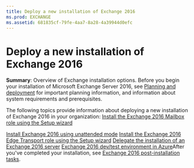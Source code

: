 ```yaml
---
title: Deploy a new installation of Exchange 2016
ms.prod: EXCHANGE
ms.assetid: 681835cf-79fe-4aa7-8a28-4a39944d0efc
---
```



# Deploy a new installation of Exchange 2016
 **Summary**: Overview of Exchange installation options.
Before you begin your installation of Microsoft Exchange Server 2016, see  [Planning and deployment](planning-and-deployment.md) for important planning information, and information about system requirements and prerequisites.
  
    
    

The following topics provide information about deploying a new installation of Exchange 2016 in your organization:
 [Install the Exchange 2016 Mailbox role using the Setup wizard](install-the-exchange-2016-mailbox-role-using-the-setup-wizard.md)
  
    
    

 [Install Exchange 2016 using unattended mode](install-exchange-2016-using-unattended-mode.md) [Install the Exchange 2016 Edge Transport role using the Setup wizard](install-the-exchange-2016-edge-transport-role-using-the-setup-wizard.md) [Delegate the installation of an Exchange 2016 server](delegate-the-installation-of-an-exchange-2016-server.md) [Exchange 2016 dev/test environment in Azure](exchange-2016-dev-test-environment-in-azure.md)After you've completed your installation, see  [Exchange 2016 post-installation tasks](exchange-2016-post-installation-tasks.md).
